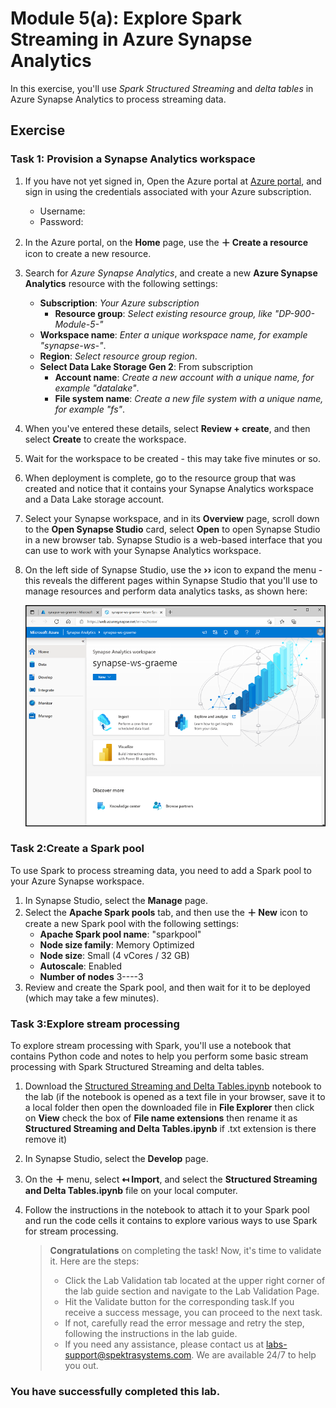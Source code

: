 # Module 5(a): Explore Spark Streaming in Azure Synapse Analytics

In this exercise, you'll use *Spark Structured Streaming* and *delta tables* in Azure Synapse Analytics to process streaming data.

## Exercise

### Task 1: Provision a Synapse Analytics workspace

1. If you have not yet signed in, Open the Azure portal at [Azure portal](https://portal.azure.com?azure-portal=true), and sign in using the credentials associated with your Azure subscription.
    
    - Username: <inject key="Username" enableCopy="false" />
    - Password: <inject key="Password" enableCopy="false" /> 
    
2. In the Azure portal, on the **Home** page, use the **&#65291; Create a resource** icon to create a new resource.
3. Search for *Azure Synapse Analytics*, and create a new **Azure Synapse Analytics** resource with the following settings:
    - **Subscription**: *Your Azure subscription*
        - **Resource group**: *Select existing resource group, like "DP-900-Module-5-<inject key="DeploymentID" enableCopy="false"/>"*
    - **Workspace name**: *Enter a unique workspace name, for example "synapse-ws-<inject key="DeploymentID" enableCopy="false"/>"*.
    - **Region**: *Select resource group region*.
    - **Select Data Lake Storage Gen 2**: From subscription
        - **Account name**: *Create a new account with a unique name, for example "datalake<inject key="DeploymentID" enableCopy="false"/>"*.
        - **File system name**: *Create a new file system with a unique name, for example "fs<inject key="DeploymentID" enableCopy="false"/>"*.

4. When you've entered these details, select **Review + create**, and then select **Create** to create the workspace.
5. Wait for the workspace to be created - this may take five minutes or so.
6. When deployment is complete, go to the resource group that was created and notice that it contains your Synapse Analytics workspace and a Data Lake storage account.
   
7.  Select your Synapse workspace, and in its  **Overview**  page, scroll down to the  **Open Synapse Studio**  card, select  **Open**  to open Synapse Studio in a new browser tab. Synapse Studio is a web-based interface that you can use to work with your Synapse Analytics workspace.
    
8.  On the left side of Synapse Studio, use the  **››**  icon to expand the menu - this reveals the different pages within Synapse Studio that you'll use to manage resources and perform data analytics tasks, as shown here:
    
    ![Synapse Studio](images/synapse-studio1.png)
    
 
 ### Task 2:Create a Spark pool

To use Spark to process streaming data, you need to add a Spark pool to your Azure Synapse workspace.

1. In Synapse Studio, select the **Manage** page.
2. Select the **Apache Spark pools** tab, and then use the **&#65291; New** icon to create a new Spark pool with the following settings:
    - **Apache Spark pool name**: "sparkpool<inject key="DeploymentID" enableCopy="false"/>"
    - **Node size family**: Memory Optimized
    - **Node size**: Small (4 vCores / 32 GB)
    - **Autoscale**: Enabled
    - **Number of nodes** 3----3
3. Review and create the Spark pool, and then wait for it to be deployed (which may take a few minutes).


### Task 3:Explore stream processing

To explore stream processing with Spark, you'll use a notebook that contains Python code and notes to help you perform some basic stream processing with Spark Structured Streaming and delta tables.

1. Download the [Structured Streaming and Delta Tables.ipynb](https://github.com/MicrosoftLearning/DP-900T00A-Azure-Data-Fundamentals/raw/master/streaming/Spark%20Structured%20Streaming%20and%20Delta%20Tables.ipynb) notebook to the lab (if the notebook is opened as a text file in your browser, save it to a local folder then open the downloaded file in **File Explorer** then click on **View** check the box of **File name extensions** then rename it as **Structured Streaming and Delta Tables.ipynb** if .txt extension is there remove it)
2. In Synapse Studio, select the **Develop** page.
3. On the **&#65291;** menu, select **&#8612; Import**, and select the **Structured Streaming and Delta Tables.ipynb** file on your local computer.
4. Follow the instructions in the notebook to attach it to your Spark pool and run the code cells it contains to explore various ways to use Spark for stream processing.

   > **Congratulations** on completing the task! Now, it's time to validate it. Here are the steps:
   > - Click the Lab Validation tab located at the upper right corner of the lab guide section and navigate to the Lab Validation Page.
   > - Hit the Validate button for the corresponding task.If you receive a success message, you can proceed to the next task. 
   > - If not, carefully read the error message and retry the step, following the instructions in the lab guide.
   > - If you need any assistance, please contact us at labs-support@spektrasystems.com. We are available 24/7 to help you out.

### You have successfully completed this lab.
